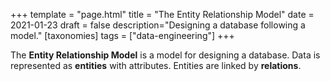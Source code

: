 +++
template = "page.html"
title = "The Entity Relationship Model"
date =  2021-01-23
draft = false
description="Designing a database following a model."
[taxonomies]
tags = ["data-engineering"]
+++

The **Entity Relationship Model** is a model for designing a database. Data is represented as **entities** with attributes. Entities are linked by **relations**.

<!-- more -->